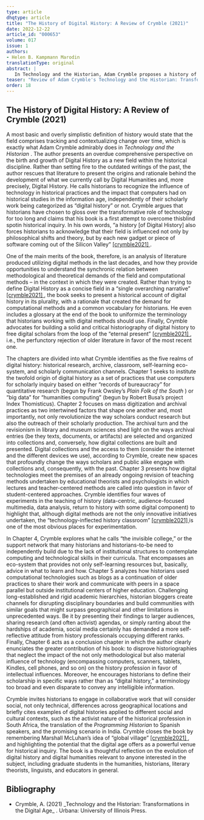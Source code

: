 ```yaml
---
type: article
dhqtype: article
title: "The History of Digital History: A Review of Crymble (2021)"
date: 2022-12-22
article_id: "000653"
volume: 017
issue: 1
authors:
- Helen B. Kampmann Marodin
translationType: original
abstract: |
   In Technology and the Historian, Adam Crymble proposes a history of digital history, arguing that understanding the origins and rationale behind the discipline’s development is necessary to lead conversations about its future.
teaser: "Review of Adam Crymble's Technology and the Historian: Transformations in the Digital Age published in 2021 by the University of Illinois Press."
order: 18
---
```




## The History of Digital History: A Review of Crymble (2021)

A most basic and overly simplistic definition of history would state that the field comprises tracking and contextualizing change over time, which is exactly what Adam Crymble admirably does in _Technology and the Historian_ . The author presents an overdue comprehensive perspective on the birth and growth of Digital History as a new field within the historical discipline. Rather than setting fire to the outdated writings of the past, the author rescues that literature to present the origins and rationale behind the development of what we currently call by Digital Humanities and, more precisely, Digital History. He calls historians to recognize the influence of technology in historical practices and the impact that computers had on historical studies in the information age, independently of their scholarly work being categorized as “digital history” or not. Crymble argues that historians have chosen to gloss over the transformative role of technology for too long and claims that his book is a first attempt to overcome thisblind spotin historical inquiry. In his own words, “a history [of Digital History] also forces historians to acknowledge that their field is influenced not only by philosophical shifts and theory, but by each new gadget or piece of software coming out of the Silicon Valley” <a class="footnote-ref" href="#crymble2021"> [crymble2021] </a>.

One of the main merits of the book, therefore, is an analysis of literature produced utilizing digital methods in the last decades, and how they provide opportunities to understand the synchronic relation between methodological and theoretical demands of the field and computational methods – in the context in which they were created. Rather than trying to define Digital History as a concise field in a “single overarching narrative” <a class="footnote-ref" href="#crymble2021"> [crymble2021] </a>, the book seeks to present a historical account of digital history in its plurality, with a rationale that created the demand for computational methods and a common vocabulary for historians. He even includes a glossary at the end of the book to uniformize the terminology that historians working with digital methods should use. Finally, Crymble advocates for building a solid and critical historiography of digital history to free digital scholars from the loop of the “eternal present” <a class="footnote-ref" href="#crymble2021"> [crymble2021] </a>, i.e., the perfunctory rejection of older literature in favor of the most recent one.

The chapters are divided into what Crymble identifies as the five realms of digital history: historical research, archive, classroom, self-learning eco-system, and scholarly communication channels. Chapter 1 seeks to institute the twofold origin of digital history as a set of practices that use computers for scholarly inquiry based on either “records of bureaucracy” for quantitative research (begun by Frank Owsley’s _Plain Folk of the South_ ) or “big data” for “humanities computing” (begun by Robert Busa’s project Index Thomisticus). Chapter 2 focuses on mass digitization and archival practices as two intertwined factors that shape one another and, most importantly, not only revolutionize the way scholars conduct research but also the outreach of their scholarly production. The archival turn and the revisionism in library and museum sciences shed light on the ways archival entries (be they texts, documents, or artifacts) are selected and organized into collections and, conversely, how digital collections are built and presented. Digital collections and the access to them (consider the internet and the different devices we use), according to Crymble, create new spaces that profoundly change the ways scholars and public alike engage with collections and, consequently, with the past. Chapter 3 presents how digital technologies meet the premises of an already ongoing revision of teaching methods undertaken by educational theorists and psychologists in which lectures and teacher-centered methods are called into question in favor of student-centered approaches. Crymble identifies four waves of experiments in the teaching of history (data-centric, audience-focused multimedia, data analysis, return to history with some digital component) to highlight that, although digital methods are not the only innovative initiatives undertaken, the “technology-inflected history classroom” <a class="footnote-ref" href="#crymble2021"> [crymble2021] </a>is one of the most obvious places for experimentation.

In Chapter 4, Crymble explores what he calls “the invisible college,” or the support network that many historians and historians-to-be need to independently build due to the lack of institutional structures to contemplate computing and technological skills in their curricula. That encompasses an eco-system that provides not only self-learning resources but, basically, advice in what to learn and how. Chapter 5 analyzes how historians used computational technologies such as blogs as a continuation of older practices to share their work and communicate with peers in a space parallel but outside institutional centers of higher education. Challenging long-established and rigid academic hierarchies, historian bloggers create channels for disrupting disciplinary boundaries and build communities with similar goals that might surpass geographical and other limitations in unprecedented ways. Be it by presenting their findings to larger audiences, sharing research (and often activist) agendas, or simply ranting about the hardships of academia, social media certainly has demanded a more self-reflective attitude from history professionals occupying different ranks. Finally, Chapter 6 acts as a conclusion chapter in which the author clearly enunciates the greater contribution of his book: to disprove historiographies that neglect the impact of the not only methodological but also material influence of technology (encompassing computers, scanners, tablets, Kindles, cell phones, and so on) on the history profession in favor of intellectual influences. Moreover, he encourages historians to define their scholarship in specific ways rather than as “digital history,” a terminology too broad and even disparate to convey any intelligible information.

Crymble invites historians to engage in collaborative work that will consider social, not only technical, differences across geographical locations and briefly cites examples of digital histories applied to different social and cultural contexts, such as the activist nature of the historical profession in South Africa, the translation of the _Programming Historian_ to Spanish speakers, and the promising scenario in India. Crymble closes the book by remembering Marshall McLuhan’s idea of “global village” <a class="footnote-ref" href="#crymble2021"> [crymble2021] </a>, and highlighting the potential that the digital age offers as a powerful venue for historical inquiry. The book is a thoughtful reflection on the evolution of digital history and digital humanities relevant to anyone interested in the subject, including graduate students in the humanities, historians, literary theorists, linguists, and educators in general.

## Bibliography

<ul>
<li id="crymble2021">Crymble, A. (2021) _Technology and the Historian: Transformations in the Digital Age_ . Urbana: University of Illinois Press.
</li>

</ul>
